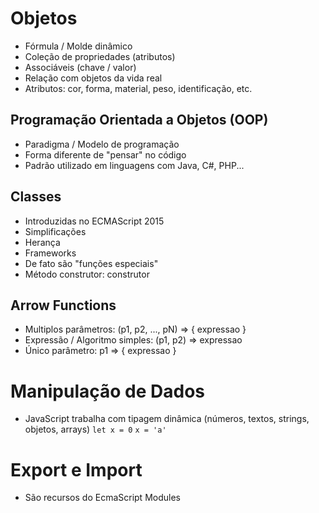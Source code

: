 # Objetos
- Fórmula / Molde dinâmico
- Coleção de propriedades (atributos)
- Associáveis (chave / valor)
- Relação com objetos da vida real
- Atributos: cor, forma, material, peso, identificação, etc.

## Programação Orientada a Objetos (OOP)
- Paradigma / Modelo de programação
- Forma diferente de "pensar" no código
- Padrão utilizado em linguagens com Java, C#, PHP...

## Classes
- Introduzidas no ECMAScript 2015
- Simplificações
- Herança
- Frameworks
- De fato são "funções especiais"
- Método construtor: construtor
## Arrow Functions
 - Multiplos parâmetros: (p1, p2, ..., pN) => { expressao }
 - Expressão / Algoritmo simples: (p1, p2) => expressao 
 - Único parâmetro: p1 => { expressao }

 # Manipulação de Dados

- JavaScript trabalha com tipagem dinâmica (números, textos, strings, objetos, arrays)
 `let x = 0` 
 `x = 'a'`



 # Export e Import
 - São recursos do EcmaScript Modules